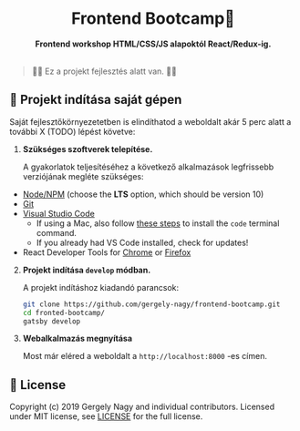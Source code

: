 <h1 align="center">Frontend Bootcamp🍵</h1>

<div align="center">
  <strong>Frontend workshop HTML/CSS/JS alapoktól React/Redux-ig.</strong>
</div>

<br />

> 🚨🚨 Ez a projekt fejlesztés alatt van. 🚨🚨

## 🚀 Projekt indítása saját gépen

Saját fejlesztőkörnyezetetben is elindíthatod a weboldalt akár 5 perc alatt a további X (TODO) lépést követve:

1.  **Szükséges szoftverek telepítése.**

    A gyakorlatok teljesítéséhez a következő alkalmazások legfrissebb verziójának megléte szükséges:

- [Node/NPM](https://nodejs.org/en/) (choose the **LTS** option, which should be version 10)
- [Git](https://git-scm.com/downloads)
- [Visual Studio Code](https://code.visualstudio.com)
  - If using a Mac, also follow [these steps](https://code.visualstudio.com/docs/setup/mac#_launching-from-the-command-line) to install the `code` terminal command.
  - If you already had VS Code installed, check for updates!
- React Developer Tools for [Chrome](https://chrome.google.com/webstore/detail/react-developer-tools/fmkadmapgofadopljbjfkapdkoienihi?hl=en) or [Firefox](https://addons.mozilla.org/en-US/firefox/addon/react-devtools/)

2.  **Projekt indítása `develop` módban.**

    A projekt indításhoz kiadandó parancsok:

    ```sh
    git clone https://github.com/gergely-nagy/frontend-bootcamp.git
    cd fronted-bootcamp/
    gatsby develop
    ```

3.  **Webalkalmazás megnyítása**

    Most már eléred a weboldalt a  `http://localhost:8000` -es címen. 


## :memo: License

Copyright (c) 2019 Gergely Nagy and individual contributors. Licensed under MIT license, see [LICENSE](LICENSE) for the full license.
